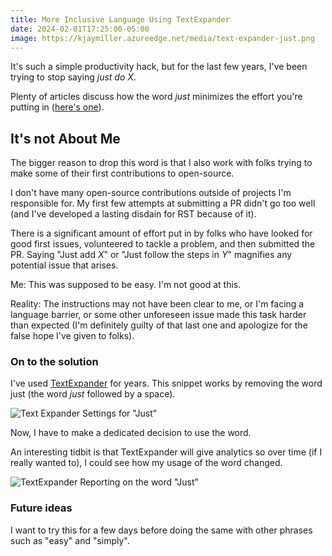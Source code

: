 ```yaml
---
title: More Inclusive Language Using TextExpander
date: 2024-02-01T17:25:00-05:00
image: https://kjaymiller.azureedge.net/media/text-expander-just.png
---
```


It's such a simple productivity hack, but for the last few years, I've been trying to stop saying _just do X_.

Plenty of articles discuss how the word _just_ minimizes the effort you're putting in ([here's one](https://www.glamour.com/story/why-i-quit-using-the-word-just-in-my-emails)).

## It's not About Me

The bigger reason to drop this word is that I also work with folks trying to make some of their first contributions to open-source.

I don't have many open-source contributions outside of projects I'm responsible for. My first few attempts at submitting a PR didn't go too well (and I've developed a lasting disdain for RST because of it).

There is a significant amount of effort put in by folks who have looked for good first issues, volunteered to tackle a problem, and then submitted the PR. Saying "Just add _X_" or "Just follow the steps in _Y_" magnifies any potential issue that arises.

Me: This was supposed to be easy. I'm not good at this.

Reality: The instructions may not have been clear to me, or I'm facing a language barrier, or some other unforeseen issue made this task harder than expected (I'm definitely guilty of that last one and apologize for the false hope I've given to folks).

### On to the solution

I've used [TextExpander](https://textexpander.com/) for years. This snippet works by removing the word just (the word _just_ followed by a space).

![Text Expander Settings for "Just"](https://kjaymiller.azureedge.net/media/text-expander-just.png)

Now, I have to make a dedicated decision to use the word.

An interesting tidbit is that TextExpander will give analytics so over time (if I really wanted to), I could see how my usage of the word changed.

![TextExpander Reporting on the word "Just"](https://kjaymiller.azureedge.net/media/text-expander-just-analytics.png)

### Future ideas

I want to try this for a few days before doing the same with other phrases such as "easy" and "simply".
